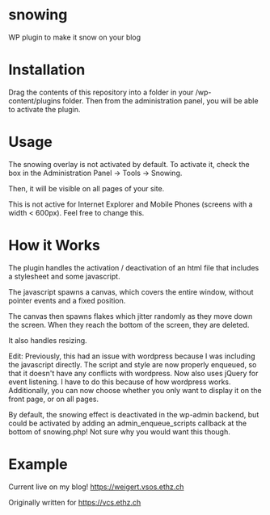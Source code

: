 # snowing
WP plugin to make it snow on your blog

# Installation
Drag the contents of this repository into a folder in your /wp-content/plugins folder. Then from the administration panel, you will be able to activate the plugin.

# Usage
The snowing overlay is not activated by default. To activate it, check the box in the Administration Panel -> Tools -> Snowing.

Then, it will be visible on all pages of your site.

This is not active for Internet Explorer and Mobile Phones (screens with a width < 600px). Feel free to change this.

# How it Works
The plugin handles the activation / deactivation of an html file that includes a stylesheet and some javascript.

The javascript spawns a canvas, which covers the entire window, without pointer events and a fixed position.

The canvas then spawns flakes which jitter randomly as they move down the screen. When they reach the bottom of the screen, they are deleted.

It also handles resizing.

Edit: Previously, this had an issue with wordpress because I was including the javascript directly. The script and style are now properly enqueued, so that it doesn't have any conflicts with wordpress. Now also uses jQuery for event listening. I have to do this because of how wordpress works. Additionally, you can now choose whether you only want to display it on the front page, or on all pages.

By default, the snowing effect is deactivated in the wp-admin backend, but could be activated by adding an admin_enqueue_scripts callback at the bottom of snowing.php! Not sure why you would want this though.

# Example
Current live on my blog! https://weigert.vsos.ethz.ch

Originally written for https://vcs.ethz.ch

